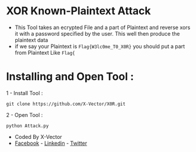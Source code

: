 # XOR Known-Plaintext Attack
- This Tool takes an ecrypted File and a part of Plaintext and reverse xors it with a password specified by the user. This well then produce the plaintext data
- if we say your Plaintext is `Flag{W3lc0me_T0_X0R}` you should put a part from Plaintext Like `Flag{` 

# Installing and Open Tool :
1 - Install Tool : 
```
git clone https://github.com/X-Vector/X0R.git
```
2 - Open Tool :
```
python Attack.py
```
- Coded By X-Vector
- [Facebook](https://www.facebook.com/X.Vector1) - [Linkedin](https://www.linkedin.com/in/x-vector/) - [Twitter](https://twitter.com/@XVector11)
